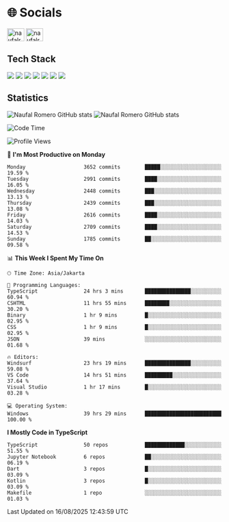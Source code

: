 <h1 align="">🌐 Socials</h1>
<p align="left">
<a href="https://linkedin.com/in/naufal-romero-putra-pratama-9ab816177/" target="blank"><img align="center" src="https://raw.githubusercontent.com/rahuldkjain/github-profile-readme-generator/master/src/images/icons/Social/linked-in-alt.svg" alt="naufalromero" height="30" width="40" /></a>
<a href="https://instagram.com/naufalromero" target="blank"><img align="center" src="https://raw.githubusercontent.com/rahuldkjain/github-profile-readme-generator/master/src/images/icons/Social/instagram.svg" alt="naufalromero" height="30" width="40" /></a>
</p>


<h2 align="">Tech Stack</h2>
<div align="">
  <img src="https://img.shields.io/badge/next.js-000000?style=for-the-badge&logo=nextdotjs&logoColor=white"/>
 <img src="https://img.shields.io/badge/typescript-%23007ACC.svg?style=for-the-badge&logo=typescript&logoColor=white"/>
 <img src="https://img.shields.io/badge/react-%2320232a.svg?style=for-the-badge&logo=react&logoColor=%2361DAFB"/>
 <img src="https://img.shields.io/badge/tailwindcss-%2338B2AC.svg?style=for-the-badge&logo=tailwind-css&logoColor=white"/>
 <img src="https://img.shields.io/badge/Prisma-3982CE?style=for-the-badge&logo=Prisma&logoColor=white"/>
 <img src="https://img.shields.io/badge/javascript-%23323330.svg?style=for-the-badge&logo=javascript&logoColor=%23F7DF1E"/>
 <img src="https://img.shields.io/badge/java-%23ED8B00.svg?style=for-the-badge&logo=openjdk&logoColor=white"/>
</div>


<h2 align="">Statistics</h2>
<div align="">
<img src="https://github-readme-stats-xi-nine-74.vercel.app/api?username=romves&show_icons=true&theme=tokyonight&include_all_commits=true&count_private=true" alt="Naufal Romero GitHub stats"/>
<img src="https://github-readme-stats-xi-nine-74.vercel.app/api/top-langs/?username=romves&theme=tokyonight&hide_border=false&include_all_commits=true&count_private=true&layout=compact" alt="Naufal Romero GitHub stats"/>
</div>

<!--START_SECTION:waka-->
![Code Time](http://img.shields.io/badge/Code%20Time-2%2C795%20hrs%2016%20mins-blue)

![Profile Views](http://img.shields.io/badge/Profile%20Views-0-blue)

📅 **I'm Most Productive on Monday** 

```text
Monday                   3652 commits        █████░░░░░░░░░░░░░░░░░░░░   19.59 % 
Tuesday                  2991 commits        ████░░░░░░░░░░░░░░░░░░░░░   16.05 % 
Wednesday                2448 commits        ███░░░░░░░░░░░░░░░░░░░░░░   13.13 % 
Thursday                 2439 commits        ███░░░░░░░░░░░░░░░░░░░░░░   13.08 % 
Friday                   2616 commits        ████░░░░░░░░░░░░░░░░░░░░░   14.03 % 
Saturday                 2709 commits        ████░░░░░░░░░░░░░░░░░░░░░   14.53 % 
Sunday                   1785 commits        ██░░░░░░░░░░░░░░░░░░░░░░░   09.58 % 
```


📊 **This Week I Spent My Time On** 

```text
🕑︎ Time Zone: Asia/Jakarta

💬 Programming Languages: 
TypeScript               24 hrs 3 mins       ███████████████░░░░░░░░░░   60.94 % 
CSHTML                   11 hrs 55 mins      ████████░░░░░░░░░░░░░░░░░   30.20 % 
Binary                   1 hr 9 mins         █░░░░░░░░░░░░░░░░░░░░░░░░   02.95 % 
CSS                      1 hr 9 mins         █░░░░░░░░░░░░░░░░░░░░░░░░   02.95 % 
JSON                     39 mins             ░░░░░░░░░░░░░░░░░░░░░░░░░   01.68 % 

🔥 Editors: 
Windsurf                 23 hrs 19 mins      ███████████████░░░░░░░░░░   59.08 % 
VS Code                  14 hrs 51 mins      █████████░░░░░░░░░░░░░░░░   37.64 % 
Visual Studio            1 hr 17 mins        █░░░░░░░░░░░░░░░░░░░░░░░░   03.28 % 

💻 Operating System: 
Windows                  39 hrs 29 mins      █████████████████████████   100.00 % 
```

**I Mostly Code in TypeScript** 

```text
TypeScript               50 repos            █████████████░░░░░░░░░░░░   51.55 % 
Jupyter Notebook         6 repos             ██░░░░░░░░░░░░░░░░░░░░░░░   06.19 % 
Dart                     3 repos             █░░░░░░░░░░░░░░░░░░░░░░░░   03.09 % 
Kotlin                   3 repos             █░░░░░░░░░░░░░░░░░░░░░░░░   03.09 % 
Makefile                 1 repo              ░░░░░░░░░░░░░░░░░░░░░░░░░   01.03 % 
```




 Last Updated on 16/08/2025 12:43:59 UTC
<!--END_SECTION:waka-->
